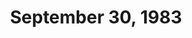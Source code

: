 ---
title: September 30, 1983
private_reel: Paul Dean of Loverboy
videos:
  - title: Billy Joel - Uptown Girl
  - title: John Cougar - Hand To Hold On To
  - title: Robert Plant - Big Log
    vote_nominee: true
    vote_results: 61453
  - title: ZZ Top - Sharp Dressed Man
    vote_nominee: true
    vote_results: 113091
    vote_winner: true
  - title: Tom Petty - You Got Lucky
    hall_of_fame: true
  - title: Madness - It Must Be Love
  - title: Pretenders - Back On The Chain Gang
  - title: Elvis Costello - Every Day I Write The Book
  - title: Peter Schilling - Major Tom
  - title: Cheap Trick - I Can't Take It
  - title: Def Leppard - Foolin'
  - title: Peter Gabriel - Shock The Monkey
  - title: Loverboy - Hot Girls In Love
  - title: Santana - Hold On
    hall_of_fame: true
  - title: Olivia Newton-John - Heart Attack
---